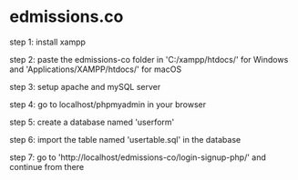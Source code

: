 # edmissions.co

step 1: install xampp

step 2: paste the edmissions-co folder in 'C:/xampp/htdocs/' for Windows and 'Applications/XAMPP/htdocs/' for macOS

step 3: setup apache and mySQL server

step 4: go to localhost/phpmyadmin in your browser

step 5: create a database named 'userform'

step 6: import the table named 'usertable.sql' in the database

step 7: go to 'http://localhost/edmissions-co/login-signup-php/' and continue from there
